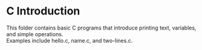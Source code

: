 # C Introduction

This folder contains basic C programs that introduce
 printing text, variables, and simple operations.  
Examples include hello.c, name.c, and two-lines.c.
